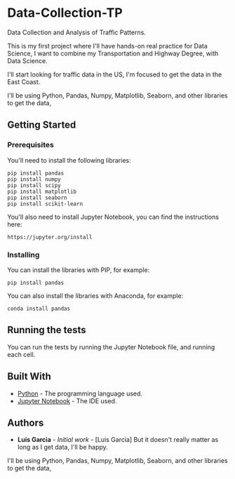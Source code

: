 # Data-Collection-TP
Data Collection and Analysis of Traffic Patterns.

This is my first project where I'll have hands-on real practice for Data Science,
I want to combine my Transportation and Highway Degree, with Data Science.

I'll start looking for traffic data in the US, I'm focused to get the data in the East Coast.

I'll be using Python, Pandas, Numpy, Matplotlib, Seaborn, and other libraries to get the data,

## Getting Started

### Prerequisites

You'll need to install the following libraries:

```
pip install pandas
pip install numpy
pip install scipy
pip install matplotlib
pip install seaborn
pip install scikit-learn
```

You'll also need to install Jupyter Notebook, you can find the instructions here:

```
https://jupyter.org/install
```

### Installing

You can install the libraries with PIP, for example:

```
pip install pandas
```

You can also install the libraries with Anaconda, for example:

```
conda install pandas
```

## Running the tests

You can run the tests by running the Jupyter Notebook file, and running each cell.

## Built With

* [Python](https://www.python.org/) - The programming language used.
* [Jupyter Notebook](https://jupyter.org/) - The IDE used.

## Authors

* **Luis Garcia** - *Initial work* - [Luis Garcia]
But it doesn't really matter as long as I get data, I'll be happy.

I'll be using Python, Pandas, Numpy, Matplotlib, Seaborn, and other libraries to get the data,